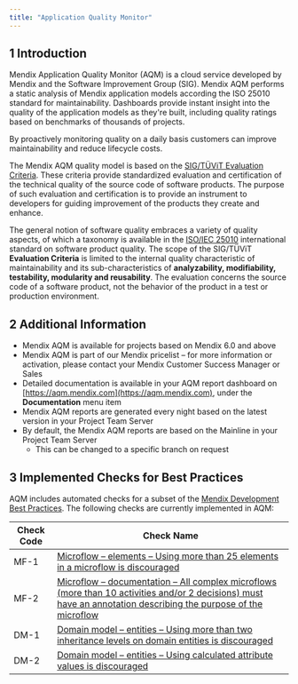 ```yaml
---
title: "Application Quality Monitor"
---
```


## 1 Introduction

Mendix Application Quality Monitor (AQM) is a cloud service developed by Mendix and the Software Improvement Group (SIG).
Mendix AQM performs a static analysis of Mendix application models according the ISO 25010 standard for maintainability.
Dashboards provide instant insight into the quality of the application models as they're built, including quality ratings based on benchmarks of thousands of projects.

By proactively monitoring quality on a daily basis customers can improve maintainability and reduce lifecycle costs.

The Mendix AQM quality model is based on the [SIG/TÜViT Evaluation Criteria](https://www.sig.eu/wp-content/uploads/2018/05/20180509-SIG-TUViT-Evaluation-Criteria-Trusted-Product-Maintainability.pdf). These criteria provide standardized evaluation and certification of the technical quality of the source code of software products. The purpose of such evaluation and certification is to provide an instrument to developers for guiding improvement of the products they create and enhance.

The general notion of software quality embraces a variety of quality aspects, of which a taxonomy is available in the [ISO/IEC 25010](http://iso25000.com/index.php/en/iso-25000-standards/iso-25010) international standard on software product quality. The scope of the SIG/TÜViT **Evaluation Criteria** is limited to the internal quality characteristic of maintainability and its sub-characteristics of **analyzability, modifiability, testability, modularity and reusability**. The evaluation concerns the source code of a software product, not the behavior of the product in a test or production environment.

## 2 Additional Information

* Mendix AQM is available for projects based on Mendix 6.0 and above
* Mendix AQM is part of our Mendix pricelist – for more information or activation, please contact your Mendix Customer Success Manager or Sales
* Detailed documentation is available in your AQM report dashboard on [https://aqm.mendix.com](https://aqm.mendix.com), under the **Documentation** menu item
* Mendix AQM reports are generated every night based on the latest version in your Project Team Server
* By default, the Mendix AQM reports are based on the Mainline in your Project Team Server
  * This can be changed to a specific branch on request

## 3 Implemented Checks for Best Practices

AQM includes automated checks for a subset of the [Mendix Development Best Practices](/howto/general/dev-best-practices). The following checks are currently implemented in AQM:

|Check Code|Check Name|
|----------|----------|
|MF-1|[Microflow – elements – Using more than 25 elements in a microflow is discouraged](/howto/general/dev-best-practices#size)|
|MF-2|[Microflow – documentation – All complex microflows (more than 10 activities and/or 2 decisions) must have an annotation describing the purpose of the microflow](/howto/general/dev-best-practices#documentation-and-annotations)|
|DM-1|[Domain model – entities – Using more than two inheritance levels on domain entities is discouraged](/howto/general/dev-best-practices#inheritance)|
|DM-2|[Domain model – entities – Using calculated attribute values is discouraged](/howto/general/dev-best-practices#attributes)|
